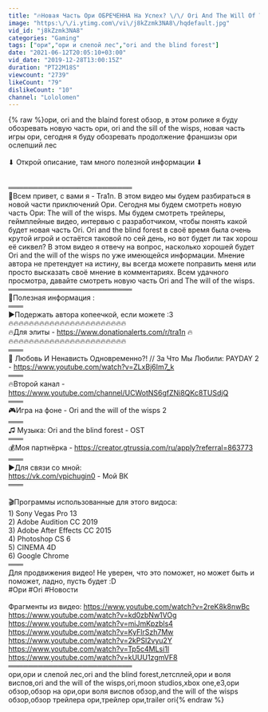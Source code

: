 ```yaml
---
title: "🔥Новая Часть Ори ОБРЕЧЕННА На Успех? \/\/ Ori And The Will Of The Wisps🔥"
image: "https:\/\/i.ytimg.com\/vi\/j8kZzmk3NA8\/hqdefault.jpg"
vid_id: "j8kZzmk3NA8"
categories: "Gaming"
tags: ["ори","ори и слепой лес","ori and the blind forest"]
date: "2021-06-12T20:05:10+03:00"
vid_date: "2019-12-28T13:00:15Z"
duration: "PT22M18S"
viewcount: "2739"
likeCount: "79"
dislikeCount: "10"
channel: "Lololomen"
---
```

{% raw %}ори, ori and the blaind forest обзор, в этом ролике я буду обозревать новую часть ори, ori and the sill of the wisps, новая часть игры ори, сегодня я буду обозревать продолжение франшизы ори ослепший лес<br /><br />⬇  Открой описание, там много полезной информации ⬇ <br /><br /><br />═════════════════════════ <br />📌Всем привет, с вами я - Tra1n. В этом видео мы будем разбираться в новой части приключений Ори. Сегодня мы будем смотреть новую часть Ори: The will of the wisps. Мы будем смотреть трейлеры, геймплейные видео, интервью с разработчиком, чтобы понять какой будет новая часть Ori. Ori and the blind forest в своё время была очень крутой игрой и остаётся таковой по сей день, но вот будет ли так хорош её сиквел? В этом видео я отвечу на вопрос, насколько хорошей будет Ori and the will of the wisps по уже имеющейся информации. Мнение автора не претендует на истину, вы всегда можете поправить меня или просто высказать своё мнение в комментариях. Всем удачного просмотра, давайте смотреть новую часть  Ori and The will of the wisps.<br />═════════════════════════ <br />📌Полезная информация : <br />═══ <br />►Подержать автора копеечкой, если можете :3 <br /> 🔥🔥🔥🔥🔥🔥🔥🔥🔥🔥🔥🔥🔥🔥🔥🔥🔥🔥🔥🔥🔥🔥🔥<br />🔥Для элиты - <a rel="nofollow" target="blank" href="https://www.donationalerts.com/r/tra1n">https://www.donationalerts.com/r/tra1n</a> 🔥 <br /> 🔥🔥🔥🔥🔥🔥🔥🔥🔥🔥🔥🔥🔥🔥🔥🔥🔥🔥🔥🔥🔥🔥🔥<br />═══ <br />📅 Любовь И Ненависть Одновременно?! // За Что Мы Любили: PAYDAY 2  - <a rel="nofollow" target="blank" href="https://www.youtube.com/watch?v=ZLxBj6Im7_k">https://www.youtube.com/watch?v=ZLxBj6Im7_k</a><br />═══ <br />🔥Второй канал - <a rel="nofollow" target="blank" href="https://www.youtube.com/channel/UCWotNS6gfZNi8QKc8TUSdjQ">https://www.youtube.com/channel/UCWotNS6gfZNi8QKc8TUSdjQ</a><br />═══ <br />🎮Игра на фоне - Ori and the will of the wisps 2<br />═══ <br />♫ Музыка: Ori and the blind forest - OST<br />═══ <br />💰Моя партнёрка - <a rel="nofollow" target="blank" href="https://creator.gtrussia.com/ru/apply?referral=863773">https://creator.gtrussia.com/ru/apply?referral=863773</a><br />═══ <br />►Для связи со мной: <br /><a rel="nofollow" target="blank" href="https://vk.com/vpichugin0">https://vk.com/vpichugin0</a> - Мой ВК <br />═══ <br /><br />🎬Программы использованные для этого видоса: <br />1) Sony Vegas Pro 13 <br />2) Adobe Audition CC 2019 <br />3) Adobe After Effects CC 2015 <br />4) Photoshop CS 6 <br />5) CINEMA 4D <br />6) Google Chrome <br />═══ <br />Для продвижения видео! Не уверен, что это поможет, но может быть и поможет, ладно, пусть будет :D <br /> #Ори #Ori #Новости<br /><br />Фрагменты из видео: <a rel="nofollow" target="blank" href="https://www.youtube.com/watch?v=2reK8k8nwBc">https://www.youtube.com/watch?v=2reK8k8nwBc</a><br /><a rel="nofollow" target="blank" href="https://www.youtube.com/watch?v=kd0zbNw1VOg">https://www.youtube.com/watch?v=kd0zbNw1VOg</a><br /><a rel="nofollow" target="blank" href="https://www.youtube.com/watch?v=miJmKpzbls4">https://www.youtube.com/watch?v=miJmKpzbls4</a><br /><a rel="nofollow" target="blank" href="https://www.youtube.com/watch?v=KyFlrSzh7Mw">https://www.youtube.com/watch?v=KyFlrSzh7Mw</a><br /><a rel="nofollow" target="blank" href="https://www.youtube.com/watch?v=2kPSl2vyu2Y">https://www.youtube.com/watch?v=2kPSl2vyu2Y</a><br /><a rel="nofollow" target="blank" href="https://www.youtube.com/watch?v=Tp5c4MLsi1I">https://www.youtube.com/watch?v=Tp5c4MLsi1I</a><br /><a rel="nofollow" target="blank" href="https://www.youtube.com/watch?v=kUUU1zgmVF8">https://www.youtube.com/watch?v=kUUU1zgmVF8</a><br />═════════════════════════<br />ори,ори и слепой лес,ori and the blind forest,летсплей,ори и воля виспов,ori and the will of the wisps,ori,moon studios,xbox one,e3,ори обзор,обзор на ори,ори воля виспов обзор,and the will of the wisps обзор,обзор трейлера ори,трейлер ори,trailer ori{% endraw %}
